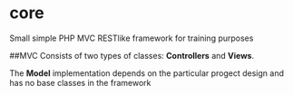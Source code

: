 # core
Small simple PHP MVC RESTlike framework for training purposes

##MVC
Consists of two types of classes:
**Controllers** and **Views**.

The **Model** implementation depends on the particular progect design and has no base classes in the framework


